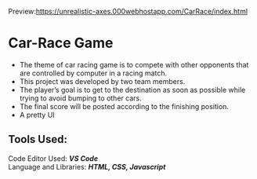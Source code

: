 Preview:https://unrealistic-axes.000webhostapp.com/CarRace/index.html
# Car-Race Game

* The theme of car racing game is to compete with other opponents that are controlled by computer in a racing match.<br>
* This project was developed by two team members.<br>
* The player’s goal is to get to the destination as soon as possible while trying to avoid bumping to other cars.<br>
* The final score will be posted according to the finishing position.<br>
* A pretty UI<br>

## Tools Used:

Code Editor Used: ***VS Code***<br>
Language and Libraries: ***HTML, CSS, Javascript***
